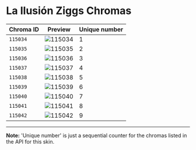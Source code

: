 # La Ilusión Ziggs Chromas

| Chroma ID | Preview | Unique number |
|---|---|---|
| `115034` | ![115034](https://raw.communitydragon.org/latest/plugins/rcp-be-lol-game-data/global/default/v1/champion-chroma-images/115/115034.png) | 1 |
| `115035` | ![115035](https://raw.communitydragon.org/latest/plugins/rcp-be-lol-game-data/global/default/v1/champion-chroma-images/115/115035.png) | 2 |
| `115036` | ![115036](https://raw.communitydragon.org/latest/plugins/rcp-be-lol-game-data/global/default/v1/champion-chroma-images/115/115036.png) | 3 |
| `115037` | ![115037](https://raw.communitydragon.org/latest/plugins/rcp-be-lol-game-data/global/default/v1/champion-chroma-images/115/115037.png) | 4 |
| `115038` | ![115038](https://raw.communitydragon.org/latest/plugins/rcp-be-lol-game-data/global/default/v1/champion-chroma-images/115/115038.png) | 5 |
| `115039` | ![115039](https://raw.communitydragon.org/latest/plugins/rcp-be-lol-game-data/global/default/v1/champion-chroma-images/115/115039.png) | 6 |
| `115040` | ![115040](https://raw.communitydragon.org/latest/plugins/rcp-be-lol-game-data/global/default/v1/champion-chroma-images/115/115040.png) | 7 |
| `115041` | ![115041](https://raw.communitydragon.org/latest/plugins/rcp-be-lol-game-data/global/default/v1/champion-chroma-images/115/115041.png) | 8 |
| `115042` | ![115042](https://raw.communitydragon.org/latest/plugins/rcp-be-lol-game-data/global/default/v1/champion-chroma-images/115/115042.png) | 9 |

---

**Note:** 'Unique number' is just a sequential counter for the chromas listed in the API for this skin.